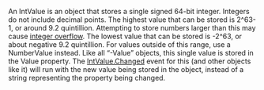 An IntValue is an object that stores a single signed 64-bit integer. Integers do not include decimal points. The highest value that can be stored is 2^63-1, or around 9.2 quintillion. Attempting to store numbers larger than this may cause [integer overflow](https://en.wikipedia.org/wiki/Integer_overflow). The lowest value that can be stored is -2^63, or about negative 9.2 quintillion. For values outside of this range, use a NumberValue instead. Like all “-Value” objects, this single value is stored in the Value property. The [IntValue.Changed](https://developer.roblox.com/en-us/api-reference/event/IntValue/Changed) event for this (and other objects like it) will run with the new value being stored in the object, instead of a string representing the property being changed.